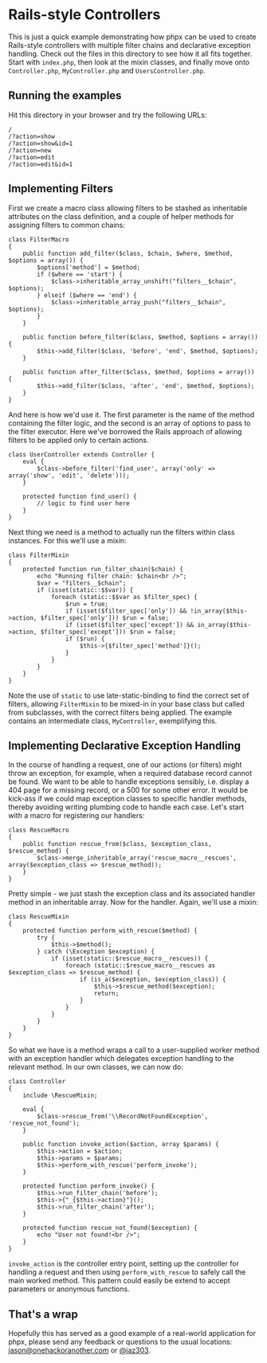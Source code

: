 Rails-style Controllers
=======================

This is just a quick example demonstrating how phpx can be used to create Rails-style controllers with multiple filter chains and declarative exception handling. Check out the files in this directory to see how it all fits together. Start with `index.php`, then look at the mixin classes, and finally move onto `Controller.php`, `MyController.php` and `UsersController.php`.

Running the examples
--------------------

Hit this directory in your browser and try the following URLs:

    /
    /?action=show
    /?action=show&id=1
    /?action=new
    /?action=edit
    /?action=edit&id=1

Implementing Filters
--------------------

First we create a macro class allowing filters to be stashed as inheritable attributes on the class definition, and a couple of helper methods for assigning filters to common chains:

    class FilterMacro
    {
        public function add_filter($class, $chain, $where, $method, $options = array()) {
            $options['method'] = $method;
            if ($where == 'start') {
                $class->inheritable_array_unshift("filters__$chain", $options);
            } elseif ($where == 'end') {
                $class->inheritable_array_push("filters__$chain", $options);
            }
        }
    
        public function before_filter($class, $method, $options = array()) {
            $this->add_filter($class, 'before', 'end', $method, $options);
        }
    
        public function after_filter($class, $method, $options = array()) {
            $this->add_filter($class, 'after', 'end', $method, $options);
        }
    }
    
And here is how we'd use it. The first parameter is the name of the method containing the filter logic, and the second is an array of options to pass to the filter executor. Here we've borrowed the Rails approach of allowing filters to be applied only to certain actions.

    class UserController extends Controller {
        eval {
            $class->before_filter('find_user', array('only' => array('show', 'edit', 'delete')));
        }
        
        protected function find_user() {
            // logic to find user here
        }
    }

Next thing we need is a method to actually run the filters within class instances. For this we'll use a mixin:

    class FilterMixin
    {
        protected function run_filter_chain($chain) {
            echo "Running filter chain: $chain<br />";
            $var = "filters__$chain";
            if (isset(static::$$var)) {
                foreach (static::$$var as $filter_spec) {
                    $run = true;
                    if (isset($filter_spec['only']) && !in_array($this->action, $filter_spec['only'])) $run = false;
                    if (isset($filter_spec['except']) && in_array($this->action, $filter_spec['except'])) $run = false;
                    if ($run) {
                        $this->{$filter_spec['method']}();
                    }
                }
            }
        }
    }

Note the use of `static` to use late-static-binding to find the correct set of filters, allowing `FilterMixin` to be mixed-in in your base class but called from subclasses, with the correct filters being applied. The example contains an intermediate class, `MyController`, exemplifying this.

Implementing Declarative Exception Handling
-------------------------------------------

In the course of handling a request, one of our actions (or filters) might throw an exception, for example, when a required database record cannot be found. We want to be able to handle exceptions sensibly, i.e. display a 404 page for a missing record, or a 500 for some other error. It would be kick-ass if we could map exception classes to specific handler methods, thereby avoiding writing plumbing code to handle each case. Let's start with a macro for registering our handlers:

    class RescueMacro
    {
        public function rescue_from($class, $exception_class, $rescue_method) {
            $class->merge_inheritable_array('rescue_macro__rescues', array($exception_class => $rescue_method));
        }
    }

Pretty simple - we just stash the exception class and its associated handler method in an inheritable array. Now for the handler. Again, we'll use a mixin:

    class RescueMixin
    {
        protected function perform_with_rescue($method) {
            try {
                $this->$method();
            } catch (\Exception $exception) {
                if (isset(static::$rescue_macro__rescues)) {
                    foreach (static::$rescue_macro__rescues as $exception_class => $rescue_method) {
                        if (is_a($exception, $exception_class)) {
                            $this->$rescue_method($exception);
                            return;
                        }
                    }
                }
            }
        }
    }

So what we have is a method wraps a call to a user-supplied worker method with an exception handler which delegates exception handling to the relevant method. In our own classes, we can now do:

    class Controller
    {
        include \RescueMixin;

        eval {
            $class->rescue_from('\\RecordNotFoundException', 'rescue_not_found');
        }
        
        public function invoke_action($action, array $params) {
            $this->action = $action;
            $this->params = $params;
            $this->perform_with_rescue('perform_invoke');
        }

        protected function perform_invoke() {
            $this->run_filter_chain('before');
            $this->{"_{$this->action}"}();
            $this->run_filter_chain('after');
        }

        protected function rescue_not_found($exception) {
            echo "User not found!<br />";
        }
    }

`invoke_action` is the controller entry point, setting up the controller for handling a request and then using `perform_with_rescue` to safely call the main worked method. This pattern could easily be extend to accept parameters or anonymous functions.

That's a wrap
-------------

Hopefully this has served as a good example of a real-world application for phpx, please send any feedback or questions to the usual locations: [jason@onehackoranother.com](mailto:jason@onehackoranother.com) or [@jaz303](http://twitter.com/jaz303).
